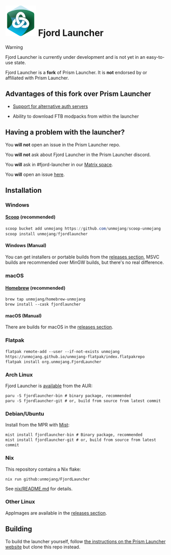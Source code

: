 # <img src="./program_info/org.unmojang.FjordLauncher.svg" alt="Fjord Launcher logo" width="96"/> Fjord Launcher

> [!WARNING]
> Fjord Launcher is currently under development and is not yet in an easy-to-use state.

Fjord Launcher is a **fork** of Prism Launcher. It is **not** endorsed by or affiliated with Prism Launcher.

## Advantages of this fork over Prism Launcher

- [Support for alternative auth servers](doc/alternative-auth-servers.md)

- Ability to download FTB modpacks from within the launcher

## Having a problem with the launcher?

You **will not** open an issue in the Prism Launcher repo.

You **will not** ask about Fjord Launcher in the Prism Launcher discord.

You **will** ask in #fjord-launcher in our [Matrix space](https://matrix.to/#/#unmojang:matrix.org).

You **will** open an issue [here](https://github.com/unmojang/FjordLauncher/issues).

## Installation

### Windows

#### [Scoop](https://scoop.sh) (recommended)

```PowerShell
scoop bucket add unmojang https://github.com/unmojang/scoop-unmojang
scoop install unmojang/fjordlauncher
```

#### Windows (Manual)

You can get installers or portable builds from the [releases section](https://github.com/unmojang/FjordLauncher/releases/latest), MSVC builds are recommended over MinGW builds, but there's no real difference.

### macOS

#### [Homebrew](https://brew.sh) (recommended)

```Shell
brew tap unmojang/homebrew-unmojang
brew install --cask fjordlauncher
```

#### macOS (Manual)

There are builds for macOS in the [releases section](https://github.com/unmojang/FjordLauncher/releases/latest).

### Flatpak

```Shell
flatpak remote-add --user --if-not-exists unmojang https://unmojang.github.io/unmojang-flatpak/index.flatpakrepo
flatpak install org.unmojang.FjordLauncher
```

### Arch Linux

Fjord Launcher is [available](https://aur.archlinux.org/packages?O=0&K=fjordlauncher) from the AUR:

```Shell
paru -S fjordlauncher-bin # binary package, recommended
paru -S fjordlauncher-git # or, build from source from latest commit
```

### Debian/Ubuntu

Install from the MPR with [Mist](https://docs.makedeb.org/using-the-mpr/mist-the-mpr-cli/#installing-mist):

```Shell
mist install fjordlauncher-bin # Binary package, recommended
mist install fjordlauncher-git # or, build from source from latest commit
```

### Nix

This repository contains a Nix flake:

```Shell
nix run github:unmojang/FjordLauncher
```

See [nix/README.md](nix/README.md) for details.

### Other Linux

AppImages are available in the [releases section](https://github.com/unmojang/FjordLauncher/releases/latest).

## Building

To build the launcher yourself, follow [the instructions on the Prism Launcher website](https://prismlauncher.org/wiki/development/build-instructions) but clone this repo instead.
